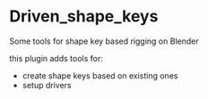 # Driven_shape_keys
Some tools for shape key based rigging on Blender

this plugin adds tools for:
- create shape keys based on existing ones
- setup drivers
